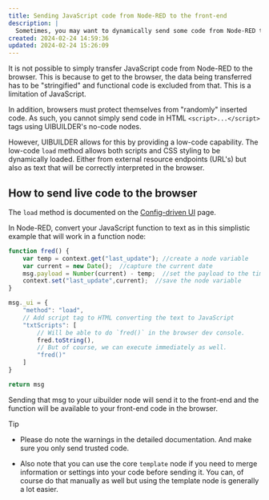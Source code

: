 ```yaml
---
title: Sending JavaScript code from Node-RED to the front-end
description: |
  Sometimes, you may want to dynamically send some code from Node-RED to your browser clients, this shows you how.
created: 2024-02-24 14:59:36
updated: 2024-02-24 15:26:09
---
```


It is not possible to simply transfer JavaScript code from Node-RED to the browser. This is because to get to the browser, the data being transferred has to be "stringified" and functional code is excluded from that. This is a limitation of JavaScript.

In addition, browsers must protect themselves from "randomly" inserted code. As such, you cannot simply send code in HTML `<script>...</script>` tags using UIBUILDER's no-code nodes.

However, UIBUILDER allows for this by providing a low-code capability. The low-code `load` method allows both scripts and CSS styling to be dynamically loaded. Either from external resource endpoints (URL's) but also as text that will be correctly interpreted in the browser.

## How to send live code to the browser

The `load` method is documented on the [Config-driven UI](client-docs/config-driven-ui?id=method-load) page.

In Node-RED, convert your JavaScript function to text as in this simplistic example that will work in a function node:

```js
function fred() {
    var temp = context.get("last_update"); //create a node variable
    var current = new Date();  //capture the current date
    msg.payload = Number(current) - temp;  //set the payload to the time date of the last update
    context.set("last_update",current);  //save the node variable
}

msg._ui = {
    "method": "load",
    // Add script tag to HTML converting the text to JavaScript
    "txtScripts": [
        // Will be able to do `fred()` in the browser dev console.
        fred.toString(),
        // But of course, we can execute immediately as well.
        "fred()"
    ]
}

return msg
```

Sending that msg to your uibuilder node will send it to the front-end and the function will be available to your front-end code in the browser.

> [!TIP]
> * Please do note the warnings in the detailed documentation. And make sure you only send trusted code.
>
> * Also note that you can use the core `template` node if you need to merge information or settings into your code before sending it.
>   You can, of course do that manually as well but using the template node is generally a lot easier.
